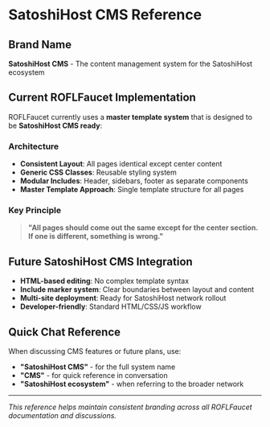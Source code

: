 # SatoshiHost CMS Reference

## Brand Name
**SatoshiHost CMS** - The content management system for the SatoshiHost ecosystem

## Current ROFLFaucet Implementation
ROFLFaucet currently uses a **master template system** that is designed to be **SatoshiHost CMS ready**:

### Architecture
- **Consistent Layout**: All pages identical except center content
- **Generic CSS Classes**: Reusable styling system
- **Modular Includes**: Header, sidebars, footer as separate components
- **Master Template Approach**: Single template structure for all pages

### Key Principle
> **"All pages should come out the same except for the center section. If one is different, something is wrong."**

## Future SatoshiHost CMS Integration
- **HTML-based editing**: No complex template syntax
- **Include marker system**: Clear boundaries between layout and content
- **Multi-site deployment**: Ready for SatoshiHost network rollout
- **Developer-friendly**: Standard HTML/CSS/JS workflow

## Quick Chat Reference
When discussing CMS features or future plans, use:
- **"SatoshiHost CMS"** - for the full system name
- **"CMS"** - for quick reference in conversation
- **"SatoshiHost ecosystem"** - when referring to the broader network

---
*This reference helps maintain consistent branding across all ROFLFaucet documentation and discussions.*

